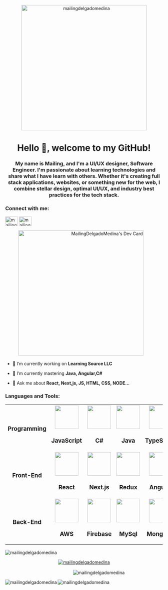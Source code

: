 

<p align="center"  height="400"  > <img height="400" src="https://i.pinimg.com/originals/bf/c6/7a/bfc67a7da17b8a3f224b0ba748c71364.gif" alt="mailingdelgadomedina" /> </p>
<h1 align="center">Hello 👋, welcome to my GitHub!</h1>
<h3 align="center">My name is Mailing, and I'm a UI/UX designer, Software Engineer. I'm passionate about learning technologies and share what I have learn with others. Whether it's creating full stack applications, websites, or something new for the web, I combine stellar design, optimal UI/UX, and industry best practices for the tech stack.</h3>
<h3 align="left">Connect with me:</h3>
<p align="left">
<a href="https://dev.to/mailingdelgadomedina" target="blank"><img align="center" src="https://raw.githubusercontent.com/rahuldkjain/github-profile-readme-generator/master/src/images/icons/Social/devto.svg" alt="mailingdelgadomedina" height="30" width="40" /></a>
<a href="https://linkedin.com/in/mailing-delgado-medina" target="blank"><img align="center" src="https://raw.githubusercontent.com/rahuldkjain/github-profile-readme-generator/master/src/images/icons/Social/linked-in-alt.svg" alt="mailingdelgadomedina" height="30" width="40" /></a>
</p>

&ensp;&ensp;&ensp;&ensp;&ensp;&ensp;<a align="right" href="https://app.daily.dev/MailingDelgado"><img src="https://api.daily.dev/devcards/cc886852bd5147ecaca2e2e81d1d84ec.png?r=equ" width="400"  alt="MailingDelgadoMedina's Dev Card"/></a>

- 🔭 I’m currently working on **Learning Source LLC**

- 🌱 I’m currently mastering **Java, Angular,C#**

- 💬 Ask me about **React, Next,js, JS, HTML, CSS, NODE...**

<h3 align="left">Languages and Tools:</h3>
<table align="center">
<tr>
  <td align="center">
    <h3 align="center">Programming</h3>
  </td>
  <td align="center">
    <img src="https://github.com/BrianHHough/devicon/blob/master/icons/javascript/javascript-plain.svg" width=75 height=75 align="center">
    <h3 align="center">JavaScript</h3>
  </td>
  <td align="center">
    <img src="https://seeklogo.com/images/C/c-sharp-c-logo-02F17714BA-seeklogo.com.png" width=75 height=75 align="center">
    <h3 align="center">C#</h3>
  </td>
<!--   <td align="center">
    <img src="https://github.com/BrianHHough/devicon/blob/master/icons/kotlin/kotlin-original.svg" width=75 height=75 align="center">
    <h3 align="center">Kotlin</h3>
  </td> -->
  <td align="center">
    <img src="https://github.com/BrianHHough/devicon/blob/master/icons/java/java-original-wordmark.svg" width=75 height=75 align="center">
    <h3 align="center">Java</h3>
  </td>
  <td align="center">
    <img src="https://github.com/BrianHHough/devicon/blob/master/icons/typescript/typescript-plain.svg" width=75 height=75 align="center">
    <h3 align="center">TypeScript</h3>
  </td>
  <td align="center">
    <img src="https://res.cloudinary.com/programandoconmei/image/upload/v1647383864/pngfind.com-js-logo-png-6833893_ep9tlq.png" width=75 height=75 align="center">
    <h3 align="center">NodeJS</h3>
  </td>
</tr>
  
<tr>
  <td align="center">
    <h3 align="center">Front-End</h3>
  </td>
  <td align="center">
    <img src="https://github.com/BrianHHough/devicon/blob/master/icons/react/react-original.svg" width=75 height=75 align="center">
    <h3 align="center">React</h3>
  </td>
  <td align="center">
    <img src="https://github.com/BrianHHough/devicon/blob/master/icons/nextjs/nextjs-original-wordmark.svg" width=75 height=75 align="center">
    <h3 align="center">Next.js</h3>
  </td>
  <td align="center">
    <img src="https://github.com/BrianHHough/devicon/blob/master/icons/redux/redux-original.svg" width=75 height=75 align="center">
    <h3 align="center">Redux</h3>
  </td>
  <td align="center">
    <img src="https://github.com/BrianHHough/devicon/blob/master/icons/angularjs/angularjs-plain.svg" width=75 height=75 align="center">
    <h3 align="center">Angular</h3>
  </td>
<!--   <td align="center">
    <img src="https://github.com/BrianHHough/devicon/blob/master/icons/vuejs/vuejs-original.svg" width=75 height=75 align="center">
    <h3 align="center">Vue</h3>
  </td> -->
  <td align="center">
    <img src="https://upload.wikimedia.org/wikipedia/commons/thumb/d/d5/Tailwind_CSS_Logo.svg/2048px-Tailwind_CSS_Logo.svg.png" width=75 height=75 align="center">
    <h3 align="center">Tailwind</h3>
  </td>
</tr>

<tr>
  <td align="center">
    <h3 align="center">Back-End</h3>
  </td>
  <td align="center">
    <img src="https://github.com/BrianHHough/devicon/blob/master/icons/amazonwebservices/amazonwebservices-plain-wordmark.svg" width=75 height=75 align="center">
    <h3 align="center">AWS</h3>
  </td>
<!--   <td align="center">
    <img src="https://www.vectorlogo.zone/logos/google_cloud/google_cloud-icon.svg" width=75 height=75 align="center">
    <h3 align="center">Google Cloud</h3>
  </td> -->
  <td align="center">
    <img src="https://res.cloudinary.com/programandoconmei/image/upload/v1647384075/firebase_cufgin.png" width=75 height=75 align="center">
    <h3 align="center">Firebase</h3>
  </td>
  <td align="center">
    <img src="https://cdn.freebiesupply.com/logos/large/2x/mysql-logo-png-transparent.png" width=75 height=75 align="center">
    <h3 align="center">MySql</h3>
  </td>
  <td align="center">
    <img src="https://github.com/BrianHHough/devicon/blob/master/icons/mongodb/mongodb-original.svg" width=75 height=75 align="center">
    <h3 align="center">MongoDB</h3>
  </td>
  <td align="center">
    <img src="https://github.com/BrianHHough/devicon/blob/master/icons/nodejs/nodejs-original.svg" width=75 height=75 align="center">
    <h3 align="center">Express</h3>
  </td>
</tr>

</table>
<p align="left"> <img src="https://komarev.com/ghpvc/?username=mailingdelgadomedina&label=Profile%20views&color=0e75b6&style=flat" alt="mailingdelgadomedina" /> </p>

<p align="center"> <a href="https://github.com/ryo-ma/github-profile-trophy"><img src="https://github-profile-trophy.vercel.app/?username=mailingdelgadomedina&theme=algolia&row=1" alt="mailingdelgadomedina" /></a> </p>



<!--### Blogs posts BLOG-POST-LIST:START -->
<!-- BLOG-POST-LIST:END -->

<p>&nbsp;&nbsp;&nbsp;&nbsp;&nbsp;&nbsp;&nbsp;&nbsp;&nbsp;&nbsp;&nbsp;&nbsp;&nbsp;&nbsp;&nbsp;&nbsp;&nbsp;&nbsp;&nbsp;&nbsp;&nbsp;&nbsp;&nbsp;&nbsp;&nbsp;&nbsp;&nbsp;&nbsp;&nbsp;&nbsp;&nbsp;&nbsp;&nbsp;&nbsp;&nbsp;&nbsp;&nbsp;&nbsp;&nbsp;&nbsp;&nbsp;&nbsp;&nbsp;&nbsp;&nbsp;&nbsp;&nbsp;&nbsp;&nbsp;&nbsp;&nbsp;&nbsp;&nbsp;&nbsp;&nbsp;<img align="center" src="https://github-readme-streak-stats.herokuapp.com/?user=mailingdelgadomedina&theme=radical&row=1" alt="mailingdelgadomedina" /></p>


<p><img align="left"  src="https://github-readme-stats.vercel.app/api/top-langs?username=mailingdelgadomedina&show_icons=true&locale=en&layout=compact&theme=algolia" alt="mailingdelgadomedina" /></p>

<p><img align="center" src="https://github-readme-stats.vercel.app/api?username=mailingdelgadomedina&show_icons=true&locale=en&theme=algolia" alt="mailingdelgadomedina" /></p>


